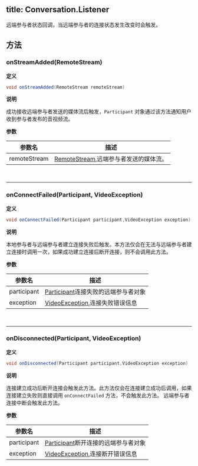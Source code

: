 title: Conversation.Listener
---

远端参与者状态回调，当远端参与者的连接状态发生改变时会触发。

## 方法

### onStreamAdded(RemoteStream)

**定义**   

```java
void onStreamAdded(RemoteStream remoteStream)
```

**说明**

成功接收远端参与者发送的媒体流后触发，`Participant` 对象通过该方法通知用户收到参与者发布的音视频流。

**参数**

| 参数名 | 描述 |
|---|---|
|remoteStream|[RemoteStream](/video/Android/api/remote-stream.html),远端参与者发送的媒体流。|

</br>

---

### onConnectFailed(Participant, VideoException)

**定义**   

```java
void onConnectFailed(Participant participant,VideoException exception)
```

**说明**

本地参与者与远端参与者建立连接失败后触发。本方法仅会在无法与远端参与者建立连接时调用一次，如果成功建立连接后断开连接，则不会调用此方法。

**参数**

| 参数名 | 描述 |
|---|---|
|participant|[Participant](/video/Android/api/participant.html)连接失败的远端参与者对象|
|exception|[VideoException](/video/Android/api/video-exception.html),连接失败错误信息|

</br>

---

### onDisconnected(Participant, VideoException)

**定义**   

```java
void onDisconnected(Participant participant,VideoException exception)
```

**说明**

连接建立成功后断开连接会触发此方法。此方法仅会在连接建立成功后调用，如果连接建立失败则直接调用 `onConnectFailed` 方法，不会触发此方法。
远端参与者连接中断会触发此方法。

**参数**

| 参数名 | 描述 |
|---|---|
|participant|[Participant](/video/Android/api/participant.html)断开连接的远端参与者对象|
|exception|[VideoException](/video/Android/api/video-exception.html),连接断开错误信息|

</br>


